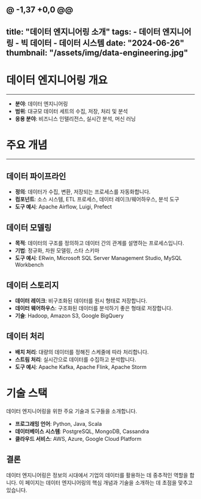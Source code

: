 @ -1,37 +0,0 @@
---
title: "데이터 엔지니어링 소개"
tags:
    - 데이터 엔지니어링
    - 빅 데이터
    - 데이터 시스템
date: "2024-06-26"
thumbnail: "/assets/img/data-engineering.jpg"
---

# 데이터 엔지니어링 개요
---
* **분야**: 데이터 엔지니어링
* **범위**: 대규모 데이터 세트의 수집, 저장, 처리 및 분석
* **응용 분야**: 비즈니스 인텔리전스, 실시간 분석, 머신 러닝

# 주요 개념
---
## 데이터 파이프라인
- **정의**: 데이터가 수집, 변환, 저장되는 프로세스를 자동화합니다.
- **컴포넌트**: 소스 시스템, ETL 프로세스, 데이터 레이크/웨어하우스, 분석 도구
- **도구 예시**: Apache Airflow, Luigi, Prefect

## 데이터 모델링
- **목적**: 데이터의 구조를 정의하고 데이터 간의 관계를 설명하는 프로세스입니다.
- **기법**: 정규화, 차원 모델링, 스타 스키마
- **도구 예시**: ERwin, Microsoft SQL Server Management Studio, MySQL Workbench

## 데이터 스토리지
- **데이터 레이크**: 비구조화된 데이터를 원시 형태로 저장합니다.
- **데이터 웨어하우스**: 구조화된 데이터를 분석하기 좋은 형태로 저장합니다.
- **기술**: Hadoop, Amazon S3, Google BigQuery

## 데이터 처리
- **배치 처리**: 대량의 데이터를 정해진 스케줄에 따라 처리합니다.
- **스트림 처리**: 실시간으로 데이터를 수집하고 분석합니다.
- **도구 예시**: Apache Kafka, Apache Flink, Apache Storm

# 기술 스택
데이터 엔지니어링을 위한 주요 기술과 도구들을 소개합니다.

- **프로그래밍 언어**: Python, Java, Scala
- **데이터베이스 시스템**: PostgreSQL, MongoDB, Cassandra
- **클라우드 서비스**: AWS, Azure, Google Cloud Platform

## 결론
데이터 엔지니어링은 정보의 시대에서 기업의 데이터를 활용하는 데 중추적인 역할을 합니다. 이 페이지는 데이터 엔지니어링의 핵심 개념과 기술을 소개하는 데 초점을 맞추고 있습니다.
